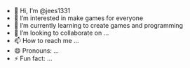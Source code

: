 - 👋 Hi, I’m @jees1331
- 👀 I’m interested in make games for everyone
- 🌱 I’m currently learning to create games and programming
- 💞️ I’m looking to collaborate on ...
- 📫 How to reach me ...
- 😄 Pronouns: ...
- ⚡ Fun fact: ...

<!---
jees1331/jees1331 is a ✨ special ✨ repository because its `README.md` (this file) appears on your GitHub profile.
You can click the Preview link to take a look at your changes.
--->
